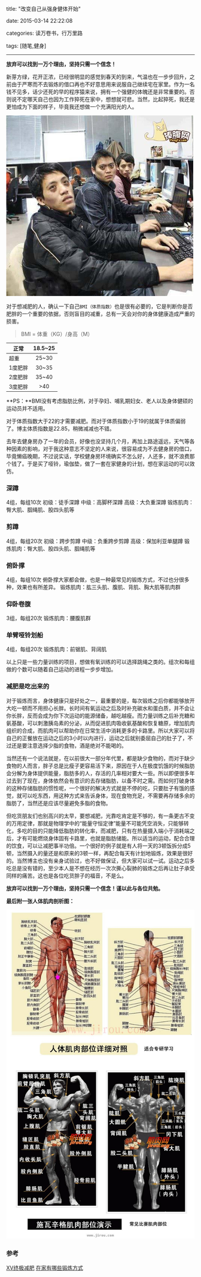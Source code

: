 title: "改变自己从强身健体开始"

date: 2015-03-14 22:22:08

categories: 读万卷书，行万里路

tags: [随笔,健身]

---

**放弃可以找到一万个理由，坚持只需一个信念！**

新芽方绿，花开正浓，已经很明显的感觉到春天的到来，气温也在一步步回升，之前由于严寒而不去锻炼的借口再也不好意思用来说服自己继续宅在家里。作为一名钱不见多，话少还死的早的程序猿来说，拥有一个强健的体魄还是非常重要的。否则说不定哪天自己也因为工作猝死在家中，想想就可悲。当然，比起猝死，我还是更怕成为下面的样子，毕竟我还想做一个充满阳光的人。

<!--more-->

![](/img/读书-改变自己从强身健体开始/程序员.jpg)

对于想减肥的人，确认一下自己`BMI（体质指数）`也是很有必要的，它是判断你是否肥胖的一个重要的依据，否则盲目的减重，总有一天会对你的身体健康造成严重的损害。

> BMI = 体重（KG）/身高（M）

|正常         |18.5~25      |
| -------     | :------:    |
|超重         |25~30        |
|1度肥胖      |30~35        |
|2度肥胖      |35~40        |
|3度肥胖      |>40          |

**PS：**BMI没有考虑脂肪比例，对于孕妇、哺乳期妇女、老人以及身体健硕的运动员并不适用。

对于体质指数大于22的才需要减肥。而对于体质指数小于19的就属于体质偏弱了。博主体质指数是22.85，稍微减减也不错。

去年去健身房办了一年的会员，好像也没坚持几个月，再加上路途遥远，天气等各种因素的影响，对于我这种意志不坚定的人来说，很容易成为不去健身房的借口，毕竟懒癌晚期，不过说实话，学校健身房环境确实不怎么好，人还多，就不浪费那个钱了。于是买了哑铃，瑜伽垫，做了一套在家健身的计划，想在家运动的可以效仿。

### 深蹲

4组，每组10次
初级：徒手深蹲
中级：高脚杯深蹲
高级：大负重深蹲
锻炼肌肉：臀大肌、腘绳肌、股四头肌等

### 剪蹲

4组，每组20次
初级：跨步剪蹲
中级：负重跨步剪蹲
高级：保加利亚单腿蹲
锻炼肌肉：臀大肌、股四头肌、腘绳肌等

### 俯卧撑

4组，每组10次
俯卧撑大家都会做，也是一种最常见的锻炼方式，不过也分很多种，效果也有所差异。
锻炼肌肉：肱三头肌、腹肌、背肌、胸大肌等肌肉群

### 仰卧卷腹

3组，每组20次
锻炼肌肉：腰腹肌群

### 单臂哑铃划船

4组，每组20次
锻炼肌肉：前锯肌、背阔肌

以上只是一些力量训练的项目，想做有氧训练的可以选择跳绳之类的。组次和每组做的个数可以随着自己运动的进程一步步增加。

### 减肥是吃出来的

对于锻炼而言，身体健康只是好处之一，最重要的是，每次锻炼之后你都能够放开大吃一顿而不用担心长胖。长时间有氧运动之后及时补充碳水和蛋白质，并不会让你长胖，反而会成为你下次运动的能源储备，越吃越瘦。而力量训练之后补充糖和氨基酸，可以刺激胰岛素的分泌，从而促进肌肉吸收氨基酸和恢复糖原，增加肌肉组织的合成，而肌肉可以帮助你在日常生活中消耗更多的卡路里。所以大家可以将自己的正餐放在运动之后的3小时以内进行，运动之后就别委屈自己的肚子了，不过还是要注意选择少脂的食物，酒是绝对不能喝的。

当然还有一个说法就是，在以前很大一部分年代里，都是缺少食物的，而对于缺少食物的人而言，胖子总是比瘦子更容易活下来，原因在于人在极度饥饿的时候脂肪会分解为身体提供能量，脂肪多的人，存活的几率相对要大一些。所以即便很多年过去到了现在，身体依然会有意识的去存储脂肪，以备不时之需。而如何打破身体的这种存储脂肪的惯性呢，一个很好的解决方式就是不停的吃，只要肚子有饿的感觉，就可以吃东西，用这种方式来告诉身体，现在食物充足，不需要再存储多余的脂肪了，当然还是应该尽量避免多脂的食物。

但吃货朋友们也别高兴的太早，要想减肥，光靠吃肯定是不够的，有一条更古不变的万用定律，那就是物理学中的“能量守恒定律”能量不可能凭空消失，只能够转化，多吃的目的只能降低脂肪的转化率，而减肥，只有在热量摄入端小于消耗端之后，才有可能燃烧身体固有卡路里，也就是脂肪储能。所以适当的运动，配合合理的饮食，可以让减肥事半功倍。一个很好的例子就是有人将一天的3顿饭拆分成5顿，当然摄入的量还是和原来的3顿一样，再配合每天有计划地锻炼，效果是很好的。当然博主也没有亲身试验过，也不好做保证，但大家可以试一试。运动之后多吃总是没有错的，至少本人是不想在经历一次次撕心裂肺的锻炼之后再让肚子承受同样的痛苦。这也是各位吃货胖子的福音，不是么。

**放弃可以找到一万个理由，坚持只需一个信念！谨以此与各位共勉。**

**最后附一张人体肌肉剖析图：**

![](/img/读书-改变自己从强身健体开始/肌肉1.jpg)

### 参考

[XV终极减肥](http://blog.sina.com.cn/s/blog_44c60aa40101i1s4.html)
[在家有哪些锻炼方式](http://www.zhihu.com/question/29083850/answer/44593248?utm_campaign=weekly169&utm_source=weekly-digest&utm_medium=email)
